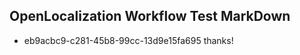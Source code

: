 ## OpenLocalization Workflow Test MarkDown

* eb9acbc9-c281-45b8-99cc-13d9e15fa695 
thanks!



<!--HONumber=Jan16_HO2-->

